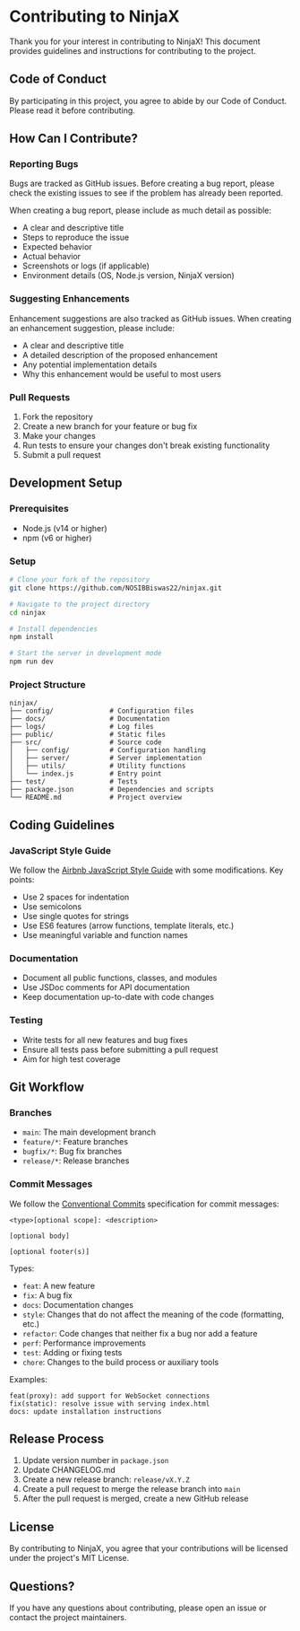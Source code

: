 # Contributing to NinjaX

Thank you for your interest in contributing to NinjaX! This document provides guidelines and instructions for contributing to the project.

## Code of Conduct

By participating in this project, you agree to abide by our Code of Conduct. Please read it before contributing.

## How Can I Contribute?

### Reporting Bugs

Bugs are tracked as GitHub issues. Before creating a bug report, please check the existing issues to see if the problem has already been reported.

When creating a bug report, please include as much detail as possible:

- A clear and descriptive title
- Steps to reproduce the issue
- Expected behavior
- Actual behavior
- Screenshots or logs (if applicable)
- Environment details (OS, Node.js version, NinjaX version)

### Suggesting Enhancements

Enhancement suggestions are also tracked as GitHub issues. When creating an enhancement suggestion, please include:

- A clear and descriptive title
- A detailed description of the proposed enhancement
- Any potential implementation details
- Why this enhancement would be useful to most users

### Pull Requests

1. Fork the repository
2. Create a new branch for your feature or bug fix
3. Make your changes
4. Run tests to ensure your changes don't break existing functionality
5. Submit a pull request

## Development Setup

### Prerequisites

- Node.js (v14 or higher)
- npm (v6 or higher)

### Setup

```bash
# Clone your fork of the repository
git clone https://github.com/NOSIBBiswas22/ninjax.git

# Navigate to the project directory
cd ninjax

# Install dependencies
npm install

# Start the server in development mode
npm run dev
```

### Project Structure

```
ninjax/
├── config/              # Configuration files
├── docs/                # Documentation
├── logs/                # Log files
├── public/              # Static files
├── src/                 # Source code
│   ├── config/          # Configuration handling
│   ├── server/          # Server implementation
│   ├── utils/           # Utility functions
│   └── index.js         # Entry point
├── test/                # Tests
├── package.json         # Dependencies and scripts
└── README.md            # Project overview
```

## Coding Guidelines

### JavaScript Style Guide

We follow the [Airbnb JavaScript Style Guide](https://github.com/airbnb/javascript) with some modifications. Key points:

- Use 2 spaces for indentation
- Use semicolons
- Use single quotes for strings
- Use ES6 features (arrow functions, template literals, etc.)
- Use meaningful variable and function names

### Documentation

- Document all public functions, classes, and modules
- Use JSDoc comments for API documentation
- Keep documentation up-to-date with code changes

### Testing

- Write tests for all new features and bug fixes
- Ensure all tests pass before submitting a pull request
- Aim for high test coverage

## Git Workflow

### Branches

- `main`: The main development branch
- `feature/*`: Feature branches
- `bugfix/*`: Bug fix branches
- `release/*`: Release branches

### Commit Messages

We follow the [Conventional Commits](https://www.conventionalcommits.org/) specification for commit messages:

```
<type>[optional scope]: <description>

[optional body]

[optional footer(s)]
```

Types:
- `feat`: A new feature
- `fix`: A bug fix
- `docs`: Documentation changes
- `style`: Changes that do not affect the meaning of the code (formatting, etc.)
- `refactor`: Code changes that neither fix a bug nor add a feature
- `perf`: Performance improvements
- `test`: Adding or fixing tests
- `chore`: Changes to the build process or auxiliary tools

Examples:
```
feat(proxy): add support for WebSocket connections
fix(static): resolve issue with serving index.html
docs: update installation instructions
```

## Release Process

1. Update version number in `package.json`
2. Update CHANGELOG.md
3. Create a new release branch: `release/vX.Y.Z`
4. Create a pull request to merge the release branch into `main`
5. After the pull request is merged, create a new GitHub release

## License

By contributing to NinjaX, you agree that your contributions will be licensed under the project's MIT License.

## Questions?

If you have any questions about contributing, please open an issue or contact the project maintainers.
